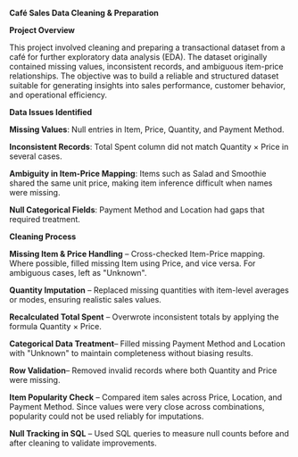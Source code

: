 **Café Sales Data Cleaning & Preparation**

**Project Overview**

This project involved cleaning and preparing a transactional dataset from a café for further exploratory data analysis (EDA). The dataset originally contained missing values, inconsistent records, and ambiguous item-price relationships. The objective was to build a reliable and structured dataset suitable for generating insights into sales performance, customer behavior, and operational efficiency.

**Data Issues Identified**

**Missing Values**: Null entries in Item, Price, Quantity, and Payment Method.

**Inconsistent Records**: Total Spent column did not match Quantity × Price in several cases.

****Ambiguity in Item-Price Mapping****: Items such as Salad and Smoothie shared the same unit price, making item inference difficult when names were missing.

****Null Categorical Fields****: Payment Method and Location had gaps that required treatment.

**Cleaning Process**

**Missing Item & Price Handling** – Cross-checked Item-Price mapping. Where possible, filled missing Item using Price, and vice versa. For ambiguous cases, left as "Unknown".

**Quantity Imputation** – Replaced missing quantities with item-level averages or modes, ensuring realistic sales values.

**Recalculated Total Spent** – Overwrote inconsistent totals by applying the formula Quantity × Price.

**Categorical Data Treatment**– Filled missing Payment Method and Location with "Unknown" to maintain completeness without biasing results.

**Row Validation**– Removed invalid records where both Quantity and Price were missing.

**Item Popularity Check** – Compared item sales across Price, Location, and Payment Method. Since values were very close across combinations, popularity could not be used reliably for imputations.

**Null Tracking in SQL** – Used SQL queries to measure null counts before and after cleaning to validate improvements.




